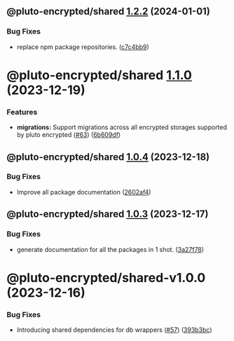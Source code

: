 ## @pluto-encrypted/shared [1.2.2](https://github.com/atala-community-projects/pluto-encrypted/compare/@pluto-encrypted/shared@1.2.1...@pluto-encrypted/shared@1.2.2) (2024-01-01)


### Bug Fixes

* replace npm package repositories. ([c7c4bb9](https://github.com/atala-community-projects/pluto-encrypted/commit/c7c4bb9e5ab55762ac44bc9caa1b98094088647d))

# @pluto-encrypted/shared [1.1.0](https://github.com/elribonazo/pluto-encrypted/compare/@pluto-encrypted/shared@1.0.4...@pluto-encrypted/shared@1.1.0) (2023-12-19)


### Features

* **migrations:** Support migrations across all encrypted storages supported by pluto encrypted ([#63](https://github.com/elribonazo/pluto-encrypted/issues/63)) ([6b609df](https://github.com/elribonazo/pluto-encrypted/commit/6b609df8cf893a269fc0c1f8026db0caa6098ac5))

## @pluto-encrypted/shared [1.0.4](https://github.com/elribonazo/pluto-encrypted/compare/@pluto-encrypted/shared@1.0.3...@pluto-encrypted/shared@1.0.4) (2023-12-18)


### Bug Fixes

* Improve all package documentation ([2602af4](https://github.com/elribonazo/pluto-encrypted/commit/2602af4f37f97eb2f70d39d79eb3c3e715e7cead))

## @pluto-encrypted/shared [1.0.3](https://github.com/elribonazo/pluto-encrypted/compare/@pluto-encrypted/shared@1.0.2...@pluto-encrypted/shared@1.0.3) (2023-12-17)


### Bug Fixes

* generate documentation for all the packages in 1 shot. ([3a27f78](https://github.com/elribonazo/pluto-encrypted/commit/3a27f78d122855a353efe814fdb7e48e0222ade2))

# @pluto-encrypted/shared-v1.0.0 (2023-12-16)


### Bug Fixes

* Introducing shared dependencies for db wrappers ([#57](https://github.com/elribonazo/pluto-encrypted/issues/57)) ([393b3bc](https://github.com/elribonazo/pluto-encrypted/commit/393b3bc2cbd811bf45fca7f67bb6704c617ed504))
